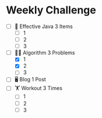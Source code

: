 # Weekly Challenge

- [ ]  📓 Effective Java 3 Items
    - [ ]  1
    - [ ]  2
    - [ ]  3
- [ ]  🧑‍🏫 Algorithm 3 Problems
    - [x]  1
    - [x]  2
    - [ ]  3
- [ ]  🖥️ Blog 1 Post
- [ ]  🏋️ Workout 3 Times
    - [ ]  1
    - [ ]  2
    - [ ]  3